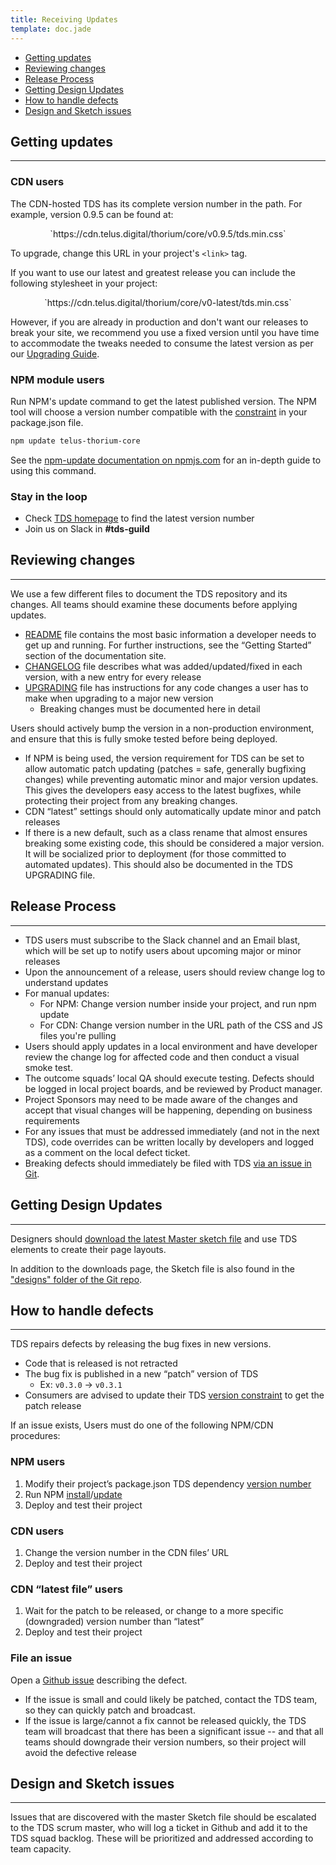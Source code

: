 ```yaml
---
title: Receiving Updates
template: doc.jade
---
```


* [Getting updates](#getting-updates)
* [Reviewing changes](#reviewing-changes)
* [Release Process](#release-process)
* [Getting Design Updates](#getting-design-updates)
* [How to handle defects](#how-to-handle-defects)
* [Design and Sketch issues](#design-and-sketch-issues)



## Getting updates

---

### CDN users

The CDN-hosted TDS has its complete version number in the path. For example, version 0.9.5 can be found at:

<p style="text-align: center;">
`https://cdn.telus.digital/thorium/core/v0.9.5/tds.min.css`
</p>

To upgrade, change this URL in your project's `<link>` tag.

If you want to use our latest and greatest release you can include the following stylesheet in your project:

<p style="text-align: center;">
`https://cdn.telus.digital/thorium/core/v0-latest/tds.min.css`
</p>

However, if you are already in production and don't want our releases to break your site, we recommend you use a fixed version until you have time to accommodate the tweaks needed to consume the latest version as per our [Upgrading Guide](https://github.com/telusdigital/telus-thorium-core/blob/master/UPGRADING.md).

### NPM module users

Run NPM's update command to get the latest published version. The NPM tool will choose a version number compatible with the [constraint](#versioning) in your package.json file.

```bash
npm update telus-thorium-core
```

See the [npm-update documentation on npmjs.com](https://docs.npmjs.com/cli/update) for an in-depth guide to using this command.

### Stay in the loop

* Check [TDS homepage](/) to find the latest version number
* Join us on Slack in **#tds-guild**

[comment]: # (If only two lines separate this this headline and the preceeding list, the h2 will end up inside the last li tag)

## Reviewing changes

---

We use a few different files to document the TDS repository and its changes. All teams should examine these documents before applying updates.

* [README](https://github.com/telusdigital/telus-thorium-core/blob/master/README.md) file contains the most basic information a developer needs to get up and running. For further instructions, see the “Getting Started” section of the documentation site.
* [CHANGELOG](https://github.com/telusdigital/telus-thorium-core/blob/master/CHANGELOG.md) file describes what was added/updated/fixed in each version, with a new entry for every release
* [UPGRADING](https://github.com/telusdigital/telus-thorium-core/blob/master/UPGRADING.md) file has instructions for any code changes a user has to make when upgrading to a major new version
    * Breaking changes must be documented here in detail

Users should actively bump the version in a non-production environment, and ensure that this is fully smoke tested before being deployed.

* If NPM is being used, the version requirement for TDS can be set to allow automatic patch updating (patches = safe, generally bugfixing changes) while preventing automatic minor and major version updates. This gives the developers easy access to the latest bugfixes, while protecting their project from any breaking changes.
* CDN “latest” settings should only automatically update minor and patch releases
* If there is a new default, such as a class rename that almost ensures breaking some existing code, this should be considered a major version. It will be socialized prior to deployment (for those committed to automated updates). This should also be documented in the TDS UPGRADING file.

## Release Process

---

* TDS users must subscribe to the Slack channel and an Email blast, which will be set up to notify users about upcoming major or minor releases
* Upon the announcement of a release, users should review change log to understand updates
* For manual updates:
    * For NPM: Change version number inside your project, and run npm update
    * For CDN: Change version number in the URL path of the CSS and JS files you're pulling
* Users should apply updates in a local environment and have developer review the change log for affected code and then conduct a visual smoke test.
* The outcome squads’ local QA should execute testing. Defects should be logged in local project boards, and be reviewed by Product manager.
* Project Sponsors may need to be made aware of the changes and accept that visual changes will be happening, depending on business requirements
* For any issues that must be addressed immediately (and not in the next TDS), code overrides can be written locally by developers and logged as a comment on the local defect ticket.
* Breaking defects should immediately be filed with TDS [via an issue in Git](https://github.com/telusdigital/telus-thorium-core/issues).

## Getting Design Updates

---

Designers should [download the latest Master sketch file](/2-Use-TDS/5-downloads.html) and use TDS elements to create their page layouts.

In addition to the downloads page, the Sketch file is also found in the ["designs" folder of the Git repo](https://github.com/telusdigital/telus-thorium-core/tree/master/designs).

## How to handle defects

---

TDS repairs defects by releasing the bug fixes in new versions.

* Code that is released is not retracted
* The bug fix is published in a new “patch” version of TDS
    * Ex: `v0.3.0` &rarr; `v0.3.1`
* Consumers are advised to update their TDS [version constraint](https://github.com/npm/node-semver#ranges) to get the patch release

If an issue exists, Users must do one of the following NPM/CDN procedures:

### NPM users

1. Modify their project’s package.json TDS dependency [version number](https://github.com/npm/node-semver#ranges)
2. Run NPM [install](https://docs.npmjs.com/cli/install)/[update](https://docs.npmjs.com/cli/update)
3. Deploy and test their project

### CDN users

1. Change the version number in the CDN files’ URL
2. Deploy and test their project

### CDN “latest file” users

1. Wait for the patch to be released, or change to a more specific (downgraded) version number than “latest”
2. Deploy and test their project

### File an issue

Open a [Github issue](https://github.com/telusdigital/telus-thorium-core/issues) describing the defect.

* If the issue is small and could likely be patched, contact the TDS team, so they can quickly patch and broadcast.
* If the issue is large/cannot a fix cannot be released quickly, the TDS team will broadcast that there has been a significant issue -- and that all teams should downgrade their version numbers, so their project will avoid the defective release

## Design and Sketch issues

---

Issues that are discovered with the master Sketch file should be escalated to the TDS scrum master, who will log a ticket in Github and add it to the TDS squad backlog. These will be prioritized and addressed according to team capacity.
